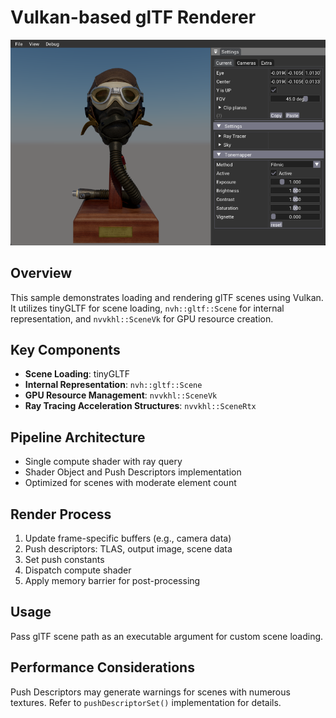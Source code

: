 # Vulkan-based glTF Renderer

![glTF Render Example](docs/gltf.png)

## Overview

This sample demonstrates loading and rendering glTF scenes using Vulkan. It utilizes tinyGLTF for scene loading, `nvh::gltf::Scene` for internal representation, and `nvvkhl::SceneVk` for GPU resource creation.

## Key Components

- **Scene Loading**: tinyGLTF
- **Internal Representation**: `nvh::gltf::Scene`
- **GPU Resource Management**: `nvvkhl::SceneVk`
- **Ray Tracing Acceleration Structures**: `nvvkhl::SceneRtx`

## Pipeline Architecture

- Single compute shader with ray query
- Shader Object and Push Descriptors implementation
- Optimized for scenes with moderate element count

## Render Process

1. Update frame-specific buffers (e.g., camera data)
2. Push descriptors: TLAS, output image, scene data
3. Set push constants
4. Dispatch compute shader
5. Apply memory barrier for post-processing

## Usage

Pass glTF scene path as an executable argument for custom scene loading.

## Performance Considerations

Push Descriptors may generate warnings for scenes with numerous textures. Refer to `pushDescriptorSet()` implementation for details.